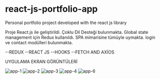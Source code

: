 # react-js-portfolio-app
Personal portfolio project developed with the react js library

Proje React.js ile geliştirildi. 
Çoklu Dil Desteği bulunmakta.
Global state management için Redux kullanıldı.
SPA mimarisine tümüyle uymakta.
login ve contact modülleri bulunmakta.

--REDUX
--REACT JS
--HOOKS
--FETCH AND AXİOS

UYGULAMA EKRAN GÖRÜNTÜLERİ

![app-1](https://user-images.githubusercontent.com/59063456/133109842-f6172eaa-3a0d-47e4-8b28-89a761a7918b.png)
![app-2](https://user-images.githubusercontent.com/59063456/133109861-bf36ebd4-8e87-4e9d-99db-720e2fc42f7f.png)
![app-3](https://user-images.githubusercontent.com/59063456/133109877-5bb53dd7-0fca-4a66-a175-7aaafe40b249.png)
![app-4](https://user-images.githubusercontent.com/59063456/133109891-dea29efb-9480-48ca-929e-6719e208bf69.png)
![app-6](https://user-images.githubusercontent.com/59063456/133109897-106f890d-1e3d-4f6e-a687-e1bf7a7a9299.png)

